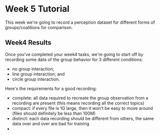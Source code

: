 # Week 5 Tutorial

This week we're going to record a perception dataset for different forms of groups/coalitions for comparison.

## Week4 Results

Once you've completed your week4 tasks, we're going to start off by recording some data of the group behavior for 3 different conditions:

- no group interaction;
- line group interaction; and
- circle group interaction.

Here's the requirements for a good recording:

- complete: all data required to recreate the group observation from a recording are present (this means recording all the correct topics)
- compact: if every file is 1G large, then it won't be easy to move around (files should definitely be less than 100M)
- distinct: each data recording should be different from others, the same data over and over are bad for training
- 
